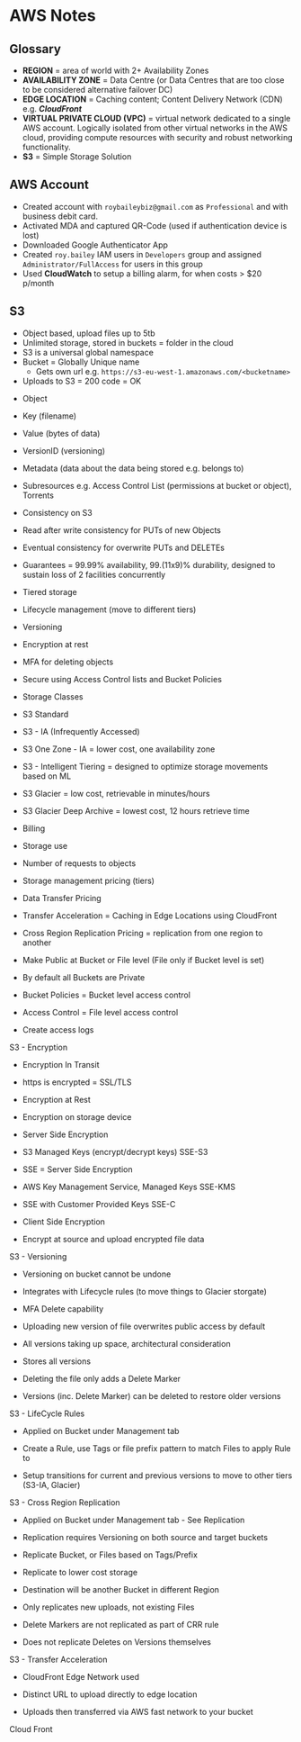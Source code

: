 # AWS Notes

## Glossary

* **REGION** = area of world with 2+ Availability Zones
* **AVAILABILITY ZONE** = Data Centre (or Data Centres that are too close to be considered alternative failover DC)
* **EDGE LOCATION** = Caching content; Content Delivery Network (CDN) e.g. ***CloudFront***
* **VIRTUAL PRIVATE CLOUD (VPC)** = virtual network dedicated to a single AWS account. Logically isolated from other virtual networks in the AWS cloud, providing compute resources with security and robust networking functionality.
* **S3** = Simple Storage Solution

## AWS Account

* Created account with `roybaileybiz@gmail.com` as `Professional` and with business debit card.
* Activated MDA and captured QR-Code (used if authentication device is lost)
* Downloaded Google Authenticator App
* Created `roy.bailey` IAM users in `Developers` group and assigned `Administrator/FullAccess` for users in this group
* Used **CloudWatch** to setup a billing alarm, for when costs > $20 p/month

## S3

* Object based, upload files up to 5tb
* Unlimited storage, stored in buckets = folder in the cloud
* S3 is a universal global namespace
* Bucket = Globally Unique name
  * Gets own url e.g. `https://s3-eu-west-1.amazonaws.com/<bucketname>`
* Uploads to S3 = 200 code = OK
    
-   Object
    

-   Key (filename)
    
-   Value (bytes of data)
    
-   VersionID (versioning)
    
-   Metadata (data about the data being stored e.g. belongs to)
    
-   Subresources e.g. Access Control List (permissions at bucket or object), Torrents
    

-   Consistency on S3
    

-   Read after write consistency for PUTs of new Objects
    
-   Eventual consistency for overwrite PUTs and DELETEs
    

-   Guarantees = 99.99% availability, 99.(11x9)% durability, designed to sustain loss of 2 facilities concurrently
    
-   Tiered storage
    
-   Lifecycle management (move to different tiers)
    
-   Versioning
    
-   Encryption at rest
    
-   MFA for deleting objects
    
-   Secure using Access Control lists and Bucket Policies
    
-   Storage Classes
    

-   S3 Standard
    
-   S3 - IA (Infrequently Accessed)
    
-   S3 One Zone - IA = lower cost, one availability zone
    
-   S3 - Intelligent Tiering = designed to optimize storage movements based on ML
    
-   S3 Glacier = low cost, retrievable in minutes/hours
    
-   S3 Glacier Deep Archive = lowest cost, 12 hours retrieve time
    

-   Billing
    

-   Storage use
    
-   Number of requests to objects
    
-   Storage management pricing (tiers)
    
-   Data Transfer Pricing
    
-   Transfer Acceleration = Caching in Edge Locations using CloudFront
    
-   Cross Region Replication Pricing = replication from one region to another
    

-   Make Public at Bucket or File level (File only if Bucket level is set)
    
-   By default all Buckets are Private
    

-   Bucket Policies = Bucket level access control
    
-   Access Control = File level access control
    

-   Create access logs
    

S3 - Encryption

  

-   Encryption In Transit
    

-   https is encrypted = SSL/TLS
    

-   Encryption at Rest
    

-   Encryption on storage device
    

-   Server Side Encryption
    

-   S3 Managed Keys (encrypt/decrypt keys) SSE-S3
    

-   SSE = Server Side Encryption
    

-   AWS Key Management Service, Managed Keys SSE-KMS
    
-   SSE with Customer Provided Keys SSE-C
    

-   Client Side Encryption
    

-   Encrypt at source and upload encrypted file data
    

  

S3 - Versioning

-   Versioning on bucket cannot be undone
    
-   Integrates with Lifecycle rules (to move things to Glacier storgate)
    
-   MFA Delete capability
    
-   Uploading new version of file overwrites public access by default
    
-   All versions taking up space, architectural consideration
    
-   Stores all versions
    
-   Deleting the file only adds a Delete Marker
    
-   Versions (inc. Delete Marker) can be deleted to restore older versions
    

  

S3 - LifeCycle Rules

-   Applied on Bucket under Management tab
    
-   Create a Rule, use Tags or file prefix pattern to match Files to apply Rule to
    
-   Setup transitions for current and previous versions to move to other tiers (S3-IA, Glacier)
    

  

S3 - Cross Region Replication

-   Applied on Bucket under Management tab - See Replication
    
-   Replication requires Versioning on both source and target buckets
    
-   Replicate Bucket, or Files based on Tags/Prefix
    
-   Replicate to lower cost storage
    
-   Destination will be another Bucket in different Region
    
-   Only replicates new uploads, not existing Files
    
-   Delete Markers are not replicated as part of CRR rule
    
-   Does not replicate Deletes on Versions themselves
    

  

S3 - Transfer Acceleration

-   CloudFront Edge Network used
    
-   Distinct URL to upload directly to edge location
    
-   Uploads then transferred via AWS fast network to your bucket
    

Cloud Front
<!--stackedit_data:
eyJoaXN0b3J5IjpbLTEyMzMwNzAwMTAsMTcwNTkxNDMyMywtND
g5MjUxNTA0LC0xNzczNDk0NDMyXX0=
-->